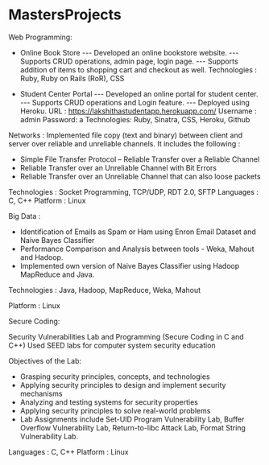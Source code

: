 # MastersProjects

Web Programming:
- Online Book Store
--- Developed an online bookstore website.
--- Supports CRUD operations, admin page, login page.
--- Supports addition of items to shopping cart and checkout as well.
    Technologies : Ruby, Ruby on Rails (RoR), CSS

- Student Center Portal
--- Developed an online portal for student center.
--- Supports CRUD operations and Login feature.
--- Deployed using Heroku.
    URL : https://lakshithastudentapp.herokuapp.com/
    Username : admin
    Password: a 
    Technologies: Ruby, Sinatra, CSS, Heroku, Github

Networks :
Implemented file copy (text and binary) between client and server over reliable and unreliable channels. It includes the following :
- Simple File Transfer Protocol – Reliable Transfer over a Reliable Channel
- Reliable Transfer over an Unreliable Channel with Bit Errors
- Reliable Transfer over an Unreliable Channel that can also loose packets

Technologies : Socket Programming, TCP/UDP, RDT 2.0, SFTP
Languages : C, C++
Platform : Linux

Big Data : 
- Identification of Emails as Spam or Ham using Enron Email Dataset and Naive Bayes Classifier
- Performance Comparison and Analysis between tools - Weka, Mahout and Hadoop.
- Implemented own version of Naive Bayes Classifier using Hadoop MapReduce and Java.

Technologies :  Java, Hadoop, MapReduce, Weka, Mahout

Platform : Linux

Secure Coding:

Security Vulnerabilities Lab and Programming (Secure Coding in C and C++)
Used SEED labs for computer system security education

Objectives of the Lab:
- Grasping security principles, concepts, and technologies
- Applying security principles to design and implement security mechanisms
- Analyzing and testing systems for security properties
- Applying security principles to solve real-world problems
- Lab Assignments include  Set-UID Program Vulnerability Lab, Buffer Overflow Vulnerability Lab, Return-to-libc Attack Lab, Format String Vulnerability Lab.

Languages : C, C++
Platform : Linux                                                                                                                                                       

